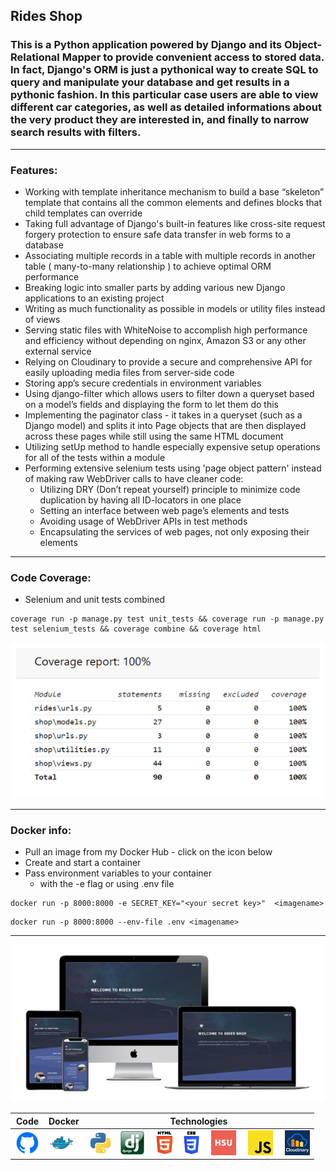 ## Rides Shop
### This is a Python application powered by Django and its Object-Relational Mapper to provide convenient access to stored data. In fact, Django's ORM is just a pythonical way to create SQL to query and manipulate your database and get results in a pythonic fashion. In this particular case users are able to view different car categories, as well as detailed informations about the very product they are interested in, and finally to narrow search results with filters.

--------------------------------------------------

### Features:
* Working with template inheritance mechanism to build a base “skeleton” template that contains all the common elements and defines blocks that child templates can override
* Taking full advantage of Django's built-in features like cross-site request forgery protection to ensure safe data transfer in web forms to a database
* Associating multiple records in a table with multiple records in another table ( many-to-many relationship ) to achieve optimal ORM performance
* Breaking logic into smaller parts by adding various new Django applications to an existing project 
* Writing as much functionality as possible in models or utility files instead of views 
* Serving static files with WhiteNoise to accomplish high performance and efficiency without depending on nginx, Amazon S3 or any other external service
* Relying on Cloudinary to provide a secure and comprehensive API for easily uploading media files from server-side code
* Storing app’s secure credentials in environment variables
* Using django-filter which allows users to filter down a queryset based on a model’s fields and displaying the form to let them do this
* Implementing the paginator class - it takes in a queryset (such as a Django model) and splits it into Page objects that are then displayed across these pages while still using     the same HTML document
* Utilizing setUp method to handle especially expensive setup operations for all of the tests within a module
* Performing extensive selenium tests using 'page object pattern' instead of making raw WebDriver calls to have cleaner code:
  * Utilizing DRY (Don’t repeat yourself) principle to minimize code duplication by having all ID-locators in one place
  * Setting an interface between web page’s elements and tests
  * Avoiding usage of WebDriver APIs in test methods
  * Encapsulating the services of web pages, not only exposing their elements

--------------------------------------------------

### Code Coverage:
* Selenium and unit tests combined

```
coverage run -p manage.py test unit_tests && coverage run -p manage.py test selenium_tests && coverage combine && coverage html

```

<img src="https://github.com/mjaroszewski1979/rides-shop-v1/blob/main/cov_report.png">

------------------------------------------------

### Docker info:
* Pull an image from my Docker Hub - click on the icon below
* Create and start a container 
* Pass environment variables to your container
  * with the -e flag or using .env file

```
docker run -p 8000:8000 -e SECRET_KEY="<your secret key>"  <imagename>

```
```
docker run -p 8000:8000 --env-file .env <imagename>

```

--------------------------------------------------

![caption](https://github.com/mjaroszewski1979/rides-shop-v1/blob/main/rides_mockup.png)
  
Code | Docker | Technologies
---- | ------ | ------------
[<img src="https://github.com/mjaroszewski1979/mjaroszewski1979/blob/main/github_g.png">](https://github.com/mjaroszewski1979/rides-shop-v1) | [<img src="https://github.com/mjaroszewski1979/mjaroszewski1979/blob/main/docker_g.png">](https://hub.docker.com/r/maciej1245/rides_shop) | <img src="https://github.com/mjaroszewski1979/mjaroszewski1979/blob/main/python_g.png"> &nbsp; <img src="https://github.com/mjaroszewski1979/mjaroszewski1979/blob/main/django_g.png"> &nbsp;  <img src="https://github.com/mjaroszewski1979/mjaroszewski1979/blob/main/html_g.png"> <img src="https://github.com/mjaroszewski1979/mjaroszewski1979/blob/main/css_g.png"> &nbsp; <img src="https://github.com/mjaroszewski1979/mjaroszewski1979/blob/main/htmlup.png"> &nbsp; &nbsp; <img src="https://github.com/mjaroszewski1979/mjaroszewski1979/blob/main/js1.png"> &nbsp; &nbsp; <img src="https://github.com/mjaroszewski1979/mjaroszewski1979/blob/main/cloudinary.png">
